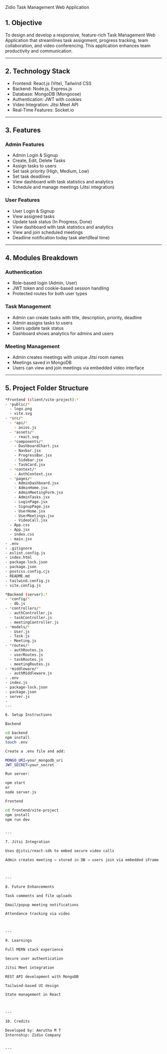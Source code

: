 Zidio Task Management Web Application

## 1. Objective
To design and develop a responsive, feature-rich Task Management Web Application that streamlines task assignment, progress tracking, team collaboration, and video conferencing. This application enhances team productivity and communication.

---

## 2. Technology Stack

- Frontend: React.js (Vite), Tailwind CSS  
- Backend: Node.js, Express.js  
- Database: MongoDB (Mongoose)  
- Authentication: JWT with cookies  
- Video Integration: Jitsi Meet API  
-  Real-Time Features: Socket.io   

---

## 3. Features

### Admin Features
- Admin Login & Signup  
- Create, Edit, Delete Tasks  
- Assign tasks to users  
- Set task priority (High, Medium, Low)  
- Set task deadlines  
- View dashboard with task statistics and analytics  
- Schedule and manage meetings (Jitsi integration)  

### User Features
- User Login & Signup  
- View assigned tasks  
- Update task status (In Progress, Done) 
- View dashboard with task statistics and analytics   
- View and join scheduled meetings  
- Deadline notification today task alert(Real time)

---

## 4. Modules Breakdown

### Authentication
- Role-based login (Admin, User)  
- JWT token and cookie-based session handling  
- Protected routes for both user types  

### Task Management
- Admin can create tasks with title, description, priority, deadline  
- Admin assigns tasks to users  
- Users update task status  
- Dashboard shows analytics for admins  and users

### Meeting Management
- Admin creates meetings with unique Jitsi room names  
- Meetings saved in MongoDB  
- Users can view and join meetings via embedded video interface  

---

## 5. Project Folder Structure

```bash
*Frontend (client/vite-project):*
- *public/*
  - logo.png
  - vite.svg
- *src/*
  - *api/*
    - axios.js
  - *assets/*
    - react.svg
  - *components/*
    - DashboardChart.jsx
    - Navbar.jsx
    - ProgressBar.jsx
    - Sidebar.jsx
    - TaskCard.jsx
  - *context/*
    - AuthContext.jsx
  - *pages/*
    - AdminDashboard.jsx
    - AdminHome.jsx
    - AdminMeetingForm.jsx
    - AdminTasks.jsx
    - LoginPage.jsx
    - SignupPage.jsx
    - UserHome.jsx
    - UserMeetings.jsx
    - VideoCall.jsx
  - App.css
  - App.jsx
  - index.css
  - main.jsx
- .env
- .gitignore
- eslint.config.js
- index.html
- package-lock.json
- package.json
- postcss.config.cjs
- README.md
- tailwind.config.js
- vite.config.js

*Backend (server):*
- *config/*
  - db.js
- *controllers/*
  - authController.js
  - taskController.js
  - meetingController.js
- *models/*
  - User.js
  - Task.js
  - Meeting.js
- *routes/*
  - authRoutes.js
  - userRoutes.js
  - taskRoutes.js
  - meetingRoutes.js
- *middleware/*
  - authMiddleware.js
- .env
- index.js
- package-lock.json
- package.json
- server.js
-
---

6. Setup Instructions

Backend

cd backend
npm install
touch .env

Create a .env file and add:

MONGO_URI=your_mongodb_uri
JWT_SECRET=your_secret

Run server:

npm start
or 
node server.js

Frontend

cd frontend/vite-project
npm install
npm run dev


---

7. Jitsi Integration

Uses @jitsi/react-sdk to embed secure video calls

Admin creates meeting → stored in DB → users join via embedded iFrame



---

8. Future Enhancements

Task comments and file uploads

Email/popup meeting notifications

Attendance tracking via video



---

9. Learnings

Full MERN stack experience

Secure user authentication

Jitsi Meet integration

REST API development with MongoDB

Tailwind-based UI design

State management in React



---

10. Credits

Developed by: Amrutha M T
Internship: Zidio Company


---
